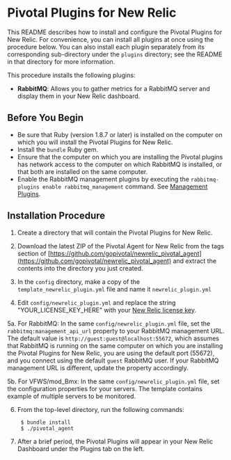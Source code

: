 # Pivotal Plugins for New Relic

This README describes how to install and configure the Pivotal Plugins for New Relic.  For convenience, you can install all plugins at once using the procedure below.  You can also install each plugin separately from its corresponding sub-directory under the `plugins` directory; see the README in that directory for more information.

This procedure installs the following plugins:

* **RabbitMQ**: Allows you to gather metrics for a RabbitMQ server and display them in your New Relic dashboard.

## Before You Begin

* Be sure that Ruby (version 1.8.7 or later) is installed on the computer on which you will install the Pivotal Plugins for New Relic.  
* Install the `bundle` Ruby gem.
* Ensure that the computer on which you are installing the Pivotal plugins has network access to the computer on which RabbitMQ is installed, or that both are installed on the same computer.
* Enable the RabbitMQ management plugins by executing the `rabbitmq-plugins enable rabbitmq_management` command.  See [Management Plugins](http://www.rabbitmq.com/management.html).

## Installation Procedure

1. Create a directory that will contain the Pivotal Plugins for New Relic.

1. Download the latest ZIP of the Pivotal Agent for New Relic from the tags section of  [https://github.com/gopivotal/newrelic_pivotal_agent](https://github.com/gopivotal/newrelic_pivotal_agent) and extract the contents into the directory you just created.

3. In the `config` directory, make a copy of the `template_newrelic_plugin.yml` file and name it `newrelic_plugin.yml`

4. Edit `config/newrelic_plugin.yml` and replace the string "YOUR_LICENSE_KEY_HERE" with your [New Relic license key](https://newrelic.com/docs/subscriptions/license-key).   

5a. For RabbitMQ: In the same `config/newrelic_plugin.yml` file, set the `rabbitmq:management_api_url` property to your RabbitMQ management URL.  The default value is `http://guest:guest@localhost:55672`, which assumes that RabbitMQ is running on the same computer on which you are installing the Pivotal Plugins for New Relic, you are using the default port (55672), and you connect using the default `guest` RabbitMQ user.  If your RabbitMQ management URL is different, update the property accordingly.

5b. For VFWS/mod_Bmx: In the same `config/newrelic_plugin.yml` file, set the configuration properties for your servers. The template contains example of multiple servers to be monitored.

6. From the top-level directory, run the following commands: 

        $ bundle install
        $ ./pivotal_agent
7. After a brief period, the Pivotal Plugins will appear in your New Relic Dashboard under the Plugins tab on the left. 

